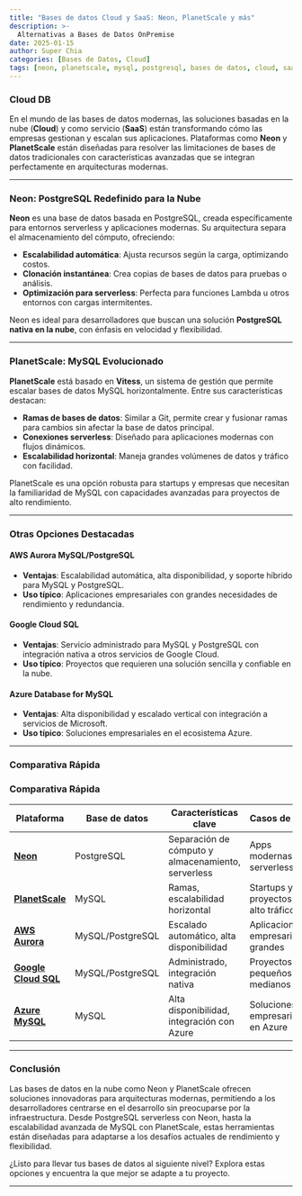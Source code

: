 ```yaml
---
title: "Bases de datos Cloud y SaaS: Neon, PlanetScale y más"
description: >-
  Alternativas a Bases de Datos OnPremise
date: 2025-01-15
author: Super Chia
categories: [Bases de Datos, Cloud]
tags: [neon, planetscale, mysql, postgresql, bases de datos, cloud, saas]
---
```


### Cloud DB
En el mundo de las bases de datos modernas, las soluciones basadas en la nube (**Cloud**) y como servicio (**SaaS**) están transformando cómo las empresas gestionan y escalan sus aplicaciones. Plataformas como **Neon** y **PlanetScale** están diseñadas para resolver las limitaciones de bases de datos tradicionales con características avanzadas que se integran perfectamente en arquitecturas modernas.

---

### **Neon: PostgreSQL Redefinido para la Nube**
**Neon** es una base de datos basada en PostgreSQL, creada específicamente para entornos serverless y aplicaciones modernas. Su arquitectura separa el almacenamiento del cómputo, ofreciendo:
- **Escalabilidad automática**: Ajusta recursos según la carga, optimizando costos.
- **Clonación instantánea**: Crea copias de bases de datos para pruebas o análisis.
- **Optimización para serverless**: Perfecta para funciones Lambda u otros entornos con cargas intermitentes.

Neon es ideal para desarrolladores que buscan una solución **PostgreSQL nativa en la nube**, con énfasis en velocidad y flexibilidad.

---

### **PlanetScale: MySQL Evolucionado**
**PlanetScale** está basado en **Vitess**, un sistema de gestión que permite escalar bases de datos MySQL horizontalmente. Entre sus características destacan:
- **Ramas de bases de datos**: Similar a Git, permite crear y fusionar ramas para cambios sin afectar la base de datos principal.
- **Conexiones serverless**: Diseñado para aplicaciones modernas con flujos dinámicos.
- **Escalabilidad horizontal**: Maneja grandes volúmenes de datos y tráfico con facilidad.

PlanetScale es una opción robusta para startups y empresas que necesitan la familiaridad de MySQL con capacidades avanzadas para proyectos de alto rendimiento.

---

### **Otras Opciones Destacadas**
#### **AWS Aurora MySQL/PostgreSQL**
- **Ventajas**: Escalabilidad automática, alta disponibilidad, y soporte híbrido para MySQL y PostgreSQL.
- **Uso típico**: Aplicaciones empresariales con grandes necesidades de rendimiento y redundancia.

#### **Google Cloud SQL**
- **Ventajas**: Servicio administrado para MySQL y PostgreSQL con integración nativa a otros servicios de Google Cloud.
- **Uso típico**: Proyectos que requieren una solución sencilla y confiable en la nube.

#### **Azure Database for MySQL**
- **Ventajas**: Alta disponibilidad y escalado vertical con integración a servicios de Microsoft.
- **Uso típico**: Soluciones empresariales en el ecosistema Azure.

---

### **Comparativa Rápida**
### **Comparativa Rápida**

| **Plataforma**       | **Base de datos**   | **Características clave**                           | **Casos de uso**                          |
|-----------------------|---------------------|----------------------------------------------------|-------------------------------------------|
| [**Neon**](https://neon.tech/)             | PostgreSQL          | Separación de cómputo y almacenamiento, serverless | Apps modernas y serverless                |
| [**PlanetScale**](https://planetscale.com/) | MySQL               | Ramas, escalabilidad horizontal                   | Startups y proyectos de alto tráfico      |
| [**AWS Aurora**](https://aws.amazon.com/rds/aurora/)       | MySQL/PostgreSQL    | Escalado automático, alta disponibilidad          | Aplicaciones empresariales grandes        |
| [**Google Cloud SQL**](https://cloud.google.com/sql) | MySQL/PostgreSQL    | Administrado, integración nativa                  | Proyectos pequeños y medianos             |
| [**Azure MySQL**](https://azure.microsoft.com/products/mysql/)      | MySQL               | Alta disponibilidad, integración con Azure        | Soluciones empresariales en Azure         |

---

### **Conclusión**
Las bases de datos en la nube como Neon y PlanetScale ofrecen soluciones innovadoras para arquitecturas modernas, permitiendo a los desarrolladores centrarse en el desarrollo sin preocuparse por la infraestructura. Desde PostgreSQL serverless con Neon, hasta la escalabilidad avanzada de MySQL con PlanetScale, estas herramientas están diseñadas para adaptarse a los desafíos actuales de rendimiento y flexibilidad.

¿Listo para llevar tus bases de datos al siguiente nivel? Explora estas opciones y encuentra la que mejor se adapte a tu proyecto.

---
